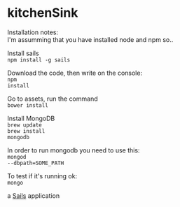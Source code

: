 # kitchenSink

Installation notes:<br>
I'm assumming that you have installed node and npm so..

Install sails<br>
<code>npm install -g sails</code>

Download the code, then write on the console:<br>
<code>npm install</code>

Go to assets, run the command<br>
<code>bower install</code>

Install MongoDB<br>
<code>brew update</code><br>
<code>brew install mongodb</code>

In order to run mongodb you need to use this:<br>
<code>mongod --dbpath=SOME_PATH</code>

To test if it's running ok:<br>
<code>mongo</code>

a [Sails](http://sailsjs.org) application
